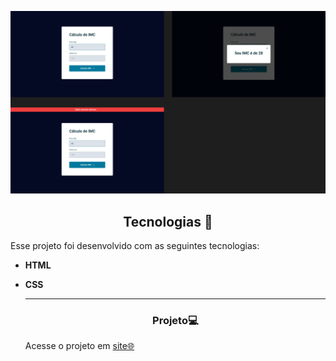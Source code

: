 <p align="center">
  <img alt="Projeto" src="./IMC (Copy).png">

</p>



<!--  -->


<h2 align="center">Tecnologias 🚀</h2>
   
<p>Esse projeto foi desenvolvido com as seguintes tecnologias:</p>

- **HTML**
- **CSS** 


  
  ---
  <h3 align="center">Projeto💻 </h3>
  <p>Acesse o projeto em <a href=""> site🌐
  </p>
